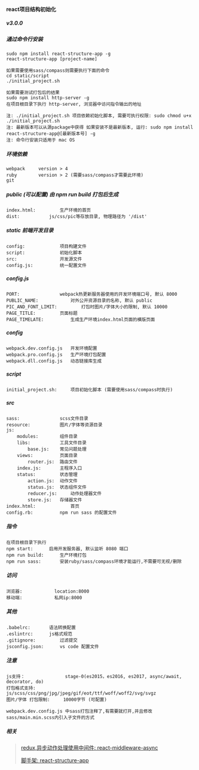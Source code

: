 #### react项目结构初始化
##### v3.0.0

##### 通过命令行安装
	sudo npm install react-structure-app -g
	react-structure-app [project-name]

	如果需要使用sass/compass则需要执行下面的命令
	cd static/script
	./initial_project.sh

	如果需要测试打包后的结果
	sudo npm install http-server -g
	在项目根目录下执行 http-server, 浏览器中访问指令输出的地址

	注: ./initial_project.sh 项目依赖初始化脚本, 需要可执行权限: sudo chmod u+x ./initial_project.sh
	注: 最新版本可以从源package中获得 如果安装不是最新版本, 运行: sudo npm install react-structure-app@[最新版本号] -g
	注: 命令行安装只适用于 mac OS 


##### 环境依赖
	webpack		version > 4
	ruby		version > 2 (需要sass/compass才需要此环境)
	git

##### public (可以配置) 由 npm run build 打包后生成
	index.html: 		生产环境的首页
	dist:			js/css/pic等存放目录, 物理路径为 '/dist'

##### static 前端开发目录
	config: 			项目构建文件
	script: 			初始化脚本
	src: 				开发源文件
	config.js: 			统一配置文件
	
##### config.js
	PORT: 				webpack热更新服务器使用的开发环境端口号, 默认 8000
	PUBLIC_NAME: 			对外公开资源目录的名称, 默认 public
	PIC_AND_FONT_LIMIT: 		打包时图片/字体大小的限制, 默认 10000
	PAGE_TITLE:			页面标题
	PAGE_TIMELATE:			生成生产环境index.html页面的模版页面

##### config
	webpack.dev.config.js	开发环境配置
	webpack.pro.config.js	生产环境打包配置
	webpack.dll.config.js	动态链接库生成
		
	
	
##### script
	initial_project.sh: 	项目初始化脚本 (需要使用sass/compass时执行)
	
	
##### src
	sass: 				scss文件目录
	resource: 			图片/字体等资源目录
	js:
		modules: 		组件目录
		libs: 			工具文件目录
			base.js: 	常见问题处理
		views: 			页面目录
			router.js: 	路由文件
		index.js: 		主程序入口
		status: 		状态管理
			action.js: 	动作文件
			status.js: 	状态组件文件
			reducer.js: 	动作处理器文件
			store.js: 	存储器文件
	index.html: 			首页
	config.rb:			npm run sass 的配置文件
				
	
		
##### 指令
	在项目根目录下执行
	npm start: 		启用开发服务器, 默认监听 8080 端口
	npm run build: 		生产环境打包 
	npm run sass: 		安装ruby/sass/compass环境才能运行,不需要可无视/删除


##### 访问
	浏览器: 			location:8000
	移动端: 			私网ip:8000


##### 其他
	.babelrc:		语法转换配置
	.eslintrc: 		js格式规范
	.gitignore: 		过滤提交
	jsconfig.json:		vs code 配置文件


##### 注意
	js支持：				stage-0(es2015，es2016, es2017, async/await, decorator, do)
	打包格式支持: 			js/scss/css/png/jpg/jpeg/gif/eot/ttf/woff/woff2/svg/svgz
	图片/字体 打包限制:		10000字节 (可配置)

	webpack.dev.config.js 中sass打包注释了,有需要就打开,并且修改sass/main.min.scss内引入子文件的方式

##### 相关
> [redux,异步动作处理使用中间件: react-middleware-async](https://github.com/huoxuhuoxu/redux-middleware-async)
>
> [脚手架: react-structure-app](https://github.com/huoxuhuoxu/react-structure-app)



